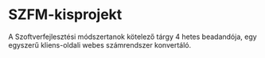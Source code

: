 # SZFM-kisprojekt

A Szoftverfejlesztési módszertanok kötelező tárgy 4 hetes beadandója, egy egyszerű kliens-oldali webes számrendszer konvertáló.
